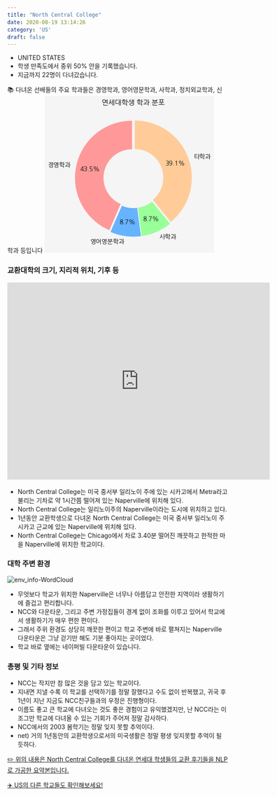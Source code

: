 ```yaml
---
title: "North Central College"
date: 2020-08-19 13:14:26
category: 'US'
draft: false
---
```



* UNITED STATES
* 학생 만족도에서 중위 50% 안을 기록했습니다.
* 지금까지 22명이 다녀갔습니다. 

📚 다녀온 선배들의 주요 학과들은 경영학과, 영어영문학과, 사학과, 정치외교학과, 신학과 등입니다
![department-info](../plots/US000127.png)
### 교환대학의 크기, 지리적 위치, 기후 등
<iframe
width="600"
height="450"
frameborder="0" style="border:0"
src="https://www.google.com/maps/embed/v1/place?key=AIzaSyC9e1AME-pVmWC4hBpFdu5S4dKzyepa3HQ&q=North+Central+College&center=41.772663,-88.1440142&zoom=14" allowfullscreen>
</iframe>

* North Central College는 미국 중서부 일리노이 주에 있는 시카고에서 Metra라고 불리는 기차로 약 1시간쯤 떨어져 있는 Naperville에 위치해 있다.
* North Central College는 일리노이주의 Naperville이라는 도시에 위치하고 있다.
* 1년동안 교환학생으로 다녀온 North Central College는 미국 중서부 일리노이 주 시카고 근교에 있는 Naperville에 위치해 있다.
* North Central College는 Chicago에서 차로 3.40분 떨어진 깨끗하고 한적한 마을 Naperville에 위치한 학교이다.


### 대학 주변 환경

![env_info-WordCloud](../univ_wordclouds_okt/env_info/US000127_env_info_okt.png)

* 무엇보다 학교가 위치한 Naperville은 너무나 아름답고 안전한 지역이라 생활하기에 즐겁고 편리합니다.
* NCC와 다운타운, 그리고 주변 가정집들이 경계 없이 조화를 이루고 있어서 학교에서 생활하기가 매우 편한 편이다.
* 그래서 주위 환경도 상당히 깨끗한 편이고 학교 주변에 바로 펼쳐지는 Naperville 다운타운은 그냥 걷기만 해도 기분 좋아지는 곳이었다.
* 학교 바로 옆에는 네이퍼빌 다운타운이 있습니다.


### 총평 및 기타 정보 

* NCC는 작지만 참 많은 것을 담고 있는 학교이다.
* 지내면 지낼 수록 이 학교를 선택하기를 정말 잘했다고 수도 없이 반복했고, 귀국 후 1년이 지난 지금도 NCC친구들과의 우정은 진행형이다.
* 이름도 좋고 큰 학교에 다녀오는 것도 좋은 경험이고 유익했겠지만, 난 NCC라는 이 조그만 학교에 다녀올 수 있는 기회가 주어져 정말 감사하다.
* NCC에서의 2003 봄학기는 정말 잊지 못할 추억이다.
* net) 거의 1년동안의 교환학생으로서의 미국생활은 정말 평생 잊지못할 추억이 될 듯하다.


[✏️ 위의 내용은 North Central College를 다녀온 연세대 학생들의 교환 후기들을 NLP로 가공한 요약본입니다.](http://oia.yonsei.ac.kr/partner/expReport.asp?ucode=US000127&bgbn=A)

[✈️ US의 다른 학교들도 확인해보세요!](https://yonsei-exchange.netlify.app/?category=US)
